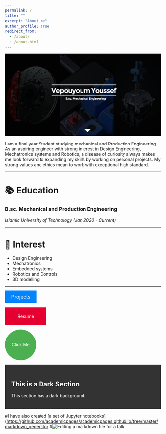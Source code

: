 ```yaml
---
permalink: /
title: ""
excerpt: "About me"
author_profile: true
redirect_from: 
  - /about/
  - /about.html
---
```


![banner](/images/banner-github.png)

<!--**B.Sc. Mechanical Engineering**-->
  
I am a final year Student studying mechanical and Production Engineering. As an aspiring engineer with strong interest in Design Engineering, Mechatronics systems and Robotics, a disease of curiosity always makes me look forward to expanding my skills by working on personal projects. My strong values and ethics mean to work with execptional high standard.

***

📚 Education
======
### B.sc. Mechanical and Production Engineering
_Islamic University of Technology (Jan 2020 - Current)_

***

🧐 Interest
======
- Design Engineering
- Mechatronics
- Embedded systems
- Robotics and Controls
- 3D modelling

***

<a href="https://example.com" style="background-color: #0384fc; color: white; padding: 10px 20px; text-align: center; text-decoration: none; display: inline-block; font-size: 16px;">Projects</a>

<a href="https://example.com" style="background-color: #e60032; color: white; padding: 20px 40px; text-align: center; text-decoration: none; display: inline-block; border-radius: 10% font-size: 16px;">Resume</a>

<a href="https://example.com" style="display: inline-block; width: 100px; height: 100px; background-color: #4CAF50; color: white; text-align: center; line-height: 100px; border-radius: 50%; text-decoration: none;">Click Me</a>

<div style="background-color: #333; color: white; padding: 20px;">
  <h2>This is a Dark Section</h2>
  <p>This section has a dark background.</p>
</div>


#I have also created [a set of Jupyter notebooks](https://github.com/academicpages/academicpages.github.io/tree/master/markdown_generator
#![Editing a markdown file for a talk](/images/editing-talk.png)
